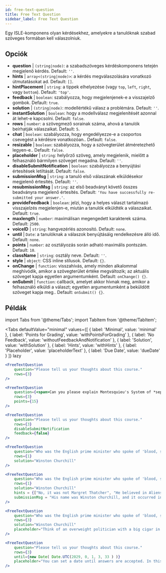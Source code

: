 ```yaml
---
id: free-text-question 
title: Free Text Question
sidebar_label: Free Text Question
---
```


Egy ISLE-komponens olyan kérdésekhez, amelyekre a tanulóknak szabad szöveges formában kell válaszolniuk.

## Opciók

* __question__ | `(string|node)`: a szabadszöveges kérdéskomponens tetején megjelenő kérdés. Default: `''`.
* __hints__ | `array<(string|node)>`: a kérdés megválaszolására vonatkozó útmutatásokat ad. Default: `[]`.
* __hintPlacement__ | `string`: a tippek elhelyezése (vagy `top`, `left`, `right`, vagy `bottom`). Default: `'top'`.
* __feedback__ | `boolean`: szabályozza, hogy megjelenjenek-e a visszajelző gombok. Default: `true`.
* __solution__ | `(string|node)`: modellértékű válasz a problémára. Default: `''`.
* __instantSolution__ | `boolean`: hogy a modellválasz megjelenítését azonnal át lehet-e kapcsolni. Default: `false`.
* __rows__ | `number`: a szövegmező sorainak száma, ahová a tanulók beírhatják válaszaikat. Default: `5`.
* __chat__ | `boolean`: szabályozza, hogy engedélyezze-e a csoportos csevegést a kérdésre vonatkozóan.. Default: `false`.
* __resizable__ | `boolean`: szabályozza, hogy a szövegterület átméretezhető legyen-e.. Default: `false`.
* __placeholder__ | `string`: helyőrző szöveg, amely megjelenik, mielőtt a felhasználó bármilyen szöveget megadna. Default: `''`.
* __disableSubmitNotification__ | `boolean`: szabályozza a benyújtási értesítések letiltását. Default: `false`.
* __submissionMsg__ | `string`: a tanuló első válaszának elküldésekor megjelenő értesítés. Default: `''`.
* __resubmissionMsg__ | `string`: az első beadványt követő összes beadványra megjelenő értesítés. Default: `'You have successfully re-submitted your answer.'`.
* __provideFeedback__ | `boolean`: jelzi, hogy a helyes választ tartalmazó visszajelzés megjelenjen-e, miután a tanulók elküldték a válaszaikat. Default: `true`.
* __maxlength__ | `number`: maximálisan megengedett karakterek száma. Default: `2500`.
* __voiceID__ | `string`: hangvezérlés azonosító. Default: `none`.
* __until__ | `Date`: a tanulóknak a válaszok benyújtásáig rendelkezésre álló idő. Default: `none`.
* __points__ | `number`: az osztályozás során adható maximális pontszám. Default: `10`.
* __className__ | `string`: osztály neve. Default: `''`.
* __style__ | `object`: CSS inline stílusok. Default: `{}`.
* __onChange__ | `function`: visszahívás, amely minden alkalommal meghívódik, amikor a szövegterület értéke megváltozik; az aktuális szöveget kapja egyetlen argumentumként. Default: `onChange() {}`.
* __onSubmit__ | `function`: callback, amelyet akkor hívnak meg, amikor a felhasználó elküldi a választ; egyetlen argumentumként a beküldött szöveget kapja meg.. Default: `onSubmit() {}`.


## Példák

import Tabs from '@theme/Tabs';
import TabItem from '@theme/TabItem';

<Tabs
    defaultValue="minimal"
    values={[
        { label: 'Minimal', value: 'minimal' },
        { label: 'Points for Grading', value: 'withPointsForGrading' },
        { label: 'No Feedback', value: 'withoutFeedbackAndNotification' },
        { label: 'Solution', value: 'withSolution' },
        { label: 'Hints', value: 'withHints' },
        { label: 'Placeholder', value: 'placeholderText' },
        { label: 'Due Date', value: 'dueDate' }
    ]}
    lazy
>

<TabItem value="minimal" >

```jsx live
<FreeTextQuestion 
    question="Please tell us your thoughts about this course." 
    rows={3} 
/>
```
</TabItem>

<TabItem value="withPointsForGrading" >

```jsx live
<FreeTextQuestion 
    question={<span>Can you please explain Montesquieu's System of *separation of powers*?</span>} 
    rows={3} 
    points={15}
/>
```

</TabItem>

<TabItem value="withoutFeedbackAndNotification" >

```jsx live
<FreeTextQuestion 
    question="Please tell us your thoughts about this course." 
    rows={3}
    disableSubmitNotification 
    feedback={false}
/>
```

</TabItem>

<TabItem value="withSolution" > 

```jsx live
<FreeTextQuestion 
    question="Who was the English prime minister who spoke of 'blood, sweat and tears'?" 
    rows={1} 
    solution="Winston Churchill" 
/>
```

</TabItem>

<TabItem value="withHints" >

```jsx live
<FreeTextQuestion 
    question="Who was the English prime minister who spoke of 'blood, sweat and tears'?" 
    rows={1} 
    solution="Winston Churchill" 
    hints = {["No, it was not Margret Thatcher", "He believed in Aliens by the way", "His first name was Winston - like the guy in 1984"]}
    submissionMsg = "His name was Winston churchill, and it occurred in a speech given by him to the House of Commons of the Parliament of the United Kingdom on 13 May 1940. The speech is sometimes known by that name"
/>
```

</TabItem>

<TabItem value="placeholderText" >

```jsx live
<FreeTextQuestion 
    question="Who was the English prime minister who spoke of 'blood, sweat and tears'?" 
    rows={3} 
    solution="Winston Churchill" 
    placeholder="Think of an overweight politician with a big cigar in his mouth."
/>
```

</TabItem>

<TabItem value="dueDate" >

```jsx live
<FreeTextQuestion 
    question="Please tell us your thoughts about this course." 
    rows={3} 
    until={new Date( Date.UTC(2029, 0, 1, 3, 33 ) )}
    placeholder="You can set a date until answers are accepted. In this case it is 2020, 1st of January, 3:30 am UTC time."
/>
```

</TabItem>

</Tabs>
